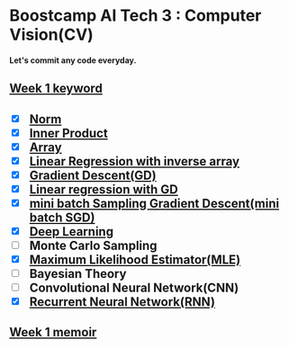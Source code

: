 <h1>Boostcamp AI Tech 3 : Computer Vision(CV)</h1>

<h4>Let's commit any code everyday.</h4>

<h2>
    <a href="https://github.com/hyo-jae-jung/Boostcamp_AI_Tech_3/blob/master/Practise/Week01.ipynb">Week 1 keyword</a>
<h2>

- [x] [Norm](http://localhost:8888/notebooks/Practise/Week01.ipynb#Norm)
- [x] [Inner Product](http://localhost:8888/notebooks/Practise/Week01.ipynb#Inner-Product)
- [x] [Array](http://localhost:8888/notebooks/Practise/Week01.ipynb#Array)
- [x] [Linear Regression with inverse array](http://localhost:8888/notebooks/Practise/Week01.ipynb#Linear-Regression-with-inverse-array)
- [x] [Gradient Descent(GD)](http://localhost:8888/notebooks/Practise/Week01.ipynb#Gradient-Descent(GD))
- [x] [Linear regression with GD](http://localhost:8888/notebooks/Practise/Week01.ipynb#Linear-Regression-with-GD)
- [x] [mini batch Sampling Gradient Descent(mini batch SGD)](http://localhost:8888/notebooks/Practise/Week01.ipynb#mini-batch-Sampling-Gradient-Descent(mini-batch-SGD))
- [x] [Deep Learning](http://localhost:8888/notebooks/Practise/Week01.ipynb#Deep-Learning)
- [ ] Monte Carlo Sampling
- [x] [Maximum Likelihood Estimator(MLE)](http://localhost:8888/notebooks/Practise/Week01.ipynb#Maximum-Likelihood-Estimator(MLE))
- [ ] Bayesian Theory
- [ ] Convolutional Neural Network(CNN)
- [x] [Recurrent Neural Network(RNN)](http://localhost:8888/notebooks/Practise/Week01.ipynb#Recurrent-Neural-Network(RNN))

<h2>
    <a href="https://github.com/hyo-jae-jung/Boostcamp_AI_Tech_3/blob/master/Memoir/week_1.txt">Week 1 memoir</a>
<h2>

<!-- <h2>Week 2 keyword</h2> -->
